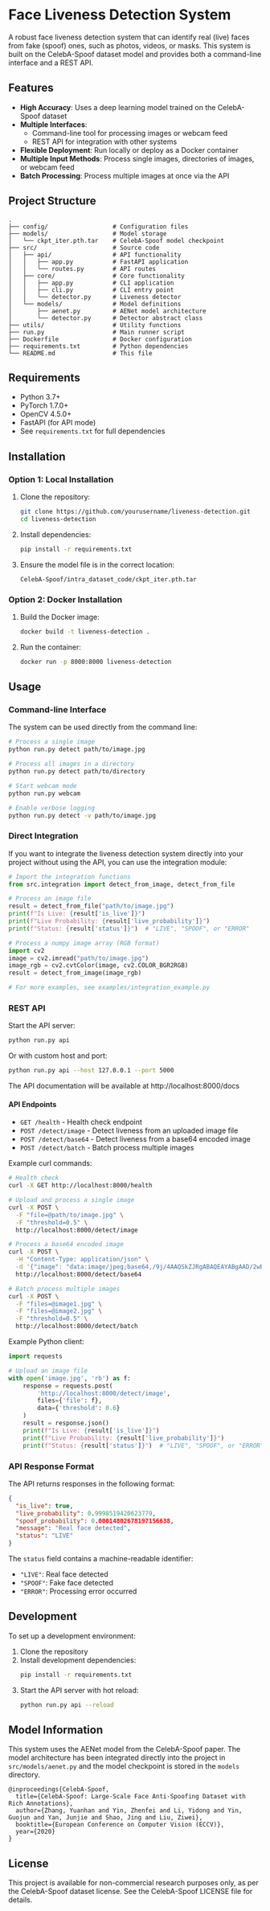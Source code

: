 # Face Liveness Detection System

A robust face liveness detection system that can identify real (live) faces from fake (spoof) ones, such as photos, videos, or masks. This system is built on the CelebA-Spoof dataset model and provides both a command-line interface and a REST API.

## Features

- **High Accuracy**: Uses a deep learning model trained on the CelebA-Spoof dataset
- **Multiple Interfaces**:
  - Command-line tool for processing images or webcam feed
  - REST API for integration with other systems
- **Flexible Deployment**: Run locally or deploy as a Docker container
- **Multiple Input Methods**: Process single images, directories of images, or webcam feed
- **Batch Processing**: Process multiple images at once via the API

## Project Structure

```
.
├── config/                  # Configuration files
├── models/                  # Model storage
│   └── ckpt_iter.pth.tar    # CelebA-Spoof model checkpoint
├── src/                     # Source code
│   ├── api/                 # API functionality
│   │   ├── app.py           # FastAPI application
│   │   └── routes.py        # API routes
│   ├── core/                # Core functionality
│   │   ├── app.py           # CLI application
│   │   ├── cli.py           # CLI entry point
│   │   └── detector.py      # Liveness detector
│   └── models/              # Model definitions
│       ├── aenet.py         # AENet model architecture
│       └── detector.py      # Detector abstract class
├── utils/                   # Utility functions
├── run.py                   # Main runner script
├── Dockerfile               # Docker configuration
├── requirements.txt         # Python dependencies
└── README.md                # This file
```

## Requirements

- Python 3.7+
- PyTorch 1.7.0+
- OpenCV 4.5.0+
- FastAPI (for API mode)
- See `requirements.txt` for full dependencies

## Installation

### Option 1: Local Installation

1. Clone the repository:
   ```bash
   git clone https://github.com/yourusername/liveness-detection.git
   cd liveness-detection
   ```

2. Install dependencies:
   ```bash
   pip install -r requirements.txt
   ```

3. Ensure the model file is in the correct location:
   ```
   CelebA-Spoof/intra_dataset_code/ckpt_iter.pth.tar
   ```

### Option 2: Docker Installation

1. Build the Docker image:
   ```bash
   docker build -t liveness-detection .
   ```

2. Run the container:
   ```bash
   docker run -p 8000:8000 liveness-detection
   ```

## Usage

### Command-line Interface

The system can be used directly from the command line:

```bash
# Process a single image
python run.py detect path/to/image.jpg

# Process all images in a directory
python run.py detect path/to/directory

# Start webcam mode
python run.py webcam

# Enable verbose logging
python run.py detect -v path/to/image.jpg
```

### Direct Integration

If you want to integrate the liveness detection system directly into your project without using the API, you can use the integration module:

```python
# Import the integration functions
from src.integration import detect_from_image, detect_from_file

# Process an image file
result = detect_from_file("path/to/image.jpg")
print(f"Is Live: {result['is_live']}")
print(f"Live Probability: {result['live_probability']}")
print(f"Status: {result['status']}")  # "LIVE", "SPOOF", or "ERROR"

# Process a numpy image array (RGB format)
import cv2
image = cv2.imread("path/to/image.jpg")
image_rgb = cv2.cvtColor(image, cv2.COLOR_BGR2RGB)
result = detect_from_image(image_rgb)

# For more examples, see examples/integration_example.py
```

### REST API

Start the API server:

```bash
python run.py api
```

Or with custom host and port:

```bash
python run.py api --host 127.0.0.1 --port 5000
```

The API documentation will be available at http://localhost:8000/docs

#### API Endpoints

- `GET /health` - Health check endpoint
- `POST /detect/image` - Detect liveness from an uploaded image file
- `POST /detect/base64` - Detect liveness from a base64 encoded image
- `POST /detect/batch` - Batch process multiple images

Example curl commands:

```bash
# Health check
curl -X GET http://localhost:8000/health

# Upload and process a single image
curl -X POST \
  -F "file=@path/to/image.jpg" \
  -F "threshold=0.5" \
  http://localhost:8000/detect/image

# Process a base64 encoded image
curl -X POST \
  -H "Content-Type: application/json" \
  -d '{"image": "data:image/jpeg;base64,/9j/4AAQSkZJRgABAQEAYABgAAD/2wBD...", "threshold": 0.6}' \
  http://localhost:8000/detect/base64

# Batch process multiple images
curl -X POST \
  -F "files=@image1.jpg" \
  -F "files=@image2.jpg" \
  -F "threshold=0.5" \
  http://localhost:8000/detect/batch
```

Example Python client:

```python
import requests

# Upload an image file
with open('image.jpg', 'rb') as f:
    response = requests.post(
        'http://localhost:8000/detect/image',
        files={'file': f},
        data={'threshold': 0.6}
    )
    result = response.json()
    print(f"Is Live: {result['is_live']}")
    print(f"Live Probability: {result['live_probability']}")
    print(f"Status: {result['status']}")  # "LIVE", "SPOOF", or "ERROR"
```

### API Response Format

The API returns responses in the following format:

```json
{
  "is_live": true,
  "live_probability": 0.9998519420623779,
  "spoof_probability": 0.00014802678197156638,
  "message": "Real face detected",
  "status": "LIVE"
}
```

The `status` field contains a machine-readable identifier:
- `"LIVE"`: Real face detected
- `"SPOOF"`: Fake face detected
- `"ERROR"`: Processing error occurred

## Development

To set up a development environment:

1. Clone the repository
2. Install development dependencies:
   ```bash
   pip install -r requirements.txt
   ```
3. Start the API server with hot reload:
   ```bash
   python run.py api --reload
   ```

## Model Information

This system uses the AENet model from the CelebA-Spoof paper. The model architecture has been integrated directly into the project in `src/models/aenet.py` and the model checkpoint is stored in the `models` directory.

```
@inproceedings{CelebA-Spoof,
  title={CelebA-Spoof: Large-Scale Face Anti-Spoofing Dataset with Rich Annotations},
  author={Zhang, Yuanhan and Yin, Zhenfei and Li, Yidong and Yin, Guojun and Yan, Junjie and Shao, Jing and Liu, Ziwei},
  booktitle={European Conference on Computer Vision (ECCV)},
  year={2020}
}
```

## License

This project is available for non-commercial research purposes only, as per the CelebA-Spoof dataset license. See the CelebA-Spoof LICENSE file for details.